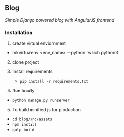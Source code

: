 ## Blog
*Simple Django powered blog with AngularJS frontend*

### Installation

1. create virtual enviornment
  - mkvirtualenv <env_name> --python \`which python3\`

2. clone project

3. Install requirements
    - `pip install -r requirements.txt`

4. Run locally
  - `python manage.py runserver`

5. To build minified js for production
  - `cd blog/src/assets`
  - `npm install`
  - `gulp build`
